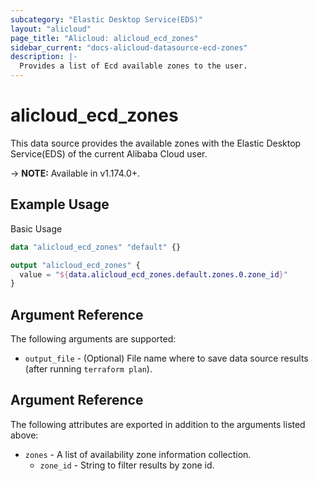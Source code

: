 ```yaml
---
subcategory: "Elastic Desktop Service(EDS)"
layout: "alicloud"
page_title: "Alicloud: alicloud_ecd_zones"
sidebar_current: "docs-alicloud-datasource-ecd-zones"
description: |-
  Provides a list of Ecd available zones to the user.
---
```


# alicloud\_ecd\_zones

This data source provides the available zones with the Elastic Desktop Service(EDS) of the current Alibaba Cloud user.

-> **NOTE:** Available in v1.174.0+.

## Example Usage

Basic Usage

```terraform
data "alicloud_ecd_zones" "default" {}

output "alicloud_ecd_zones" {
  value = "${data.alicloud_ecd_zones.default.zones.0.zone_id}"
}
```

## Argument Reference

The following arguments are supported:

* `output_file` - (Optional) File name where to save data source results (after running `terraform plan`).

## Argument Reference

The following attributes are exported in addition to the arguments listed above:

* `zones` - A list of availability zone information collection.
	* `zone_id` - String to filter results by zone id.
